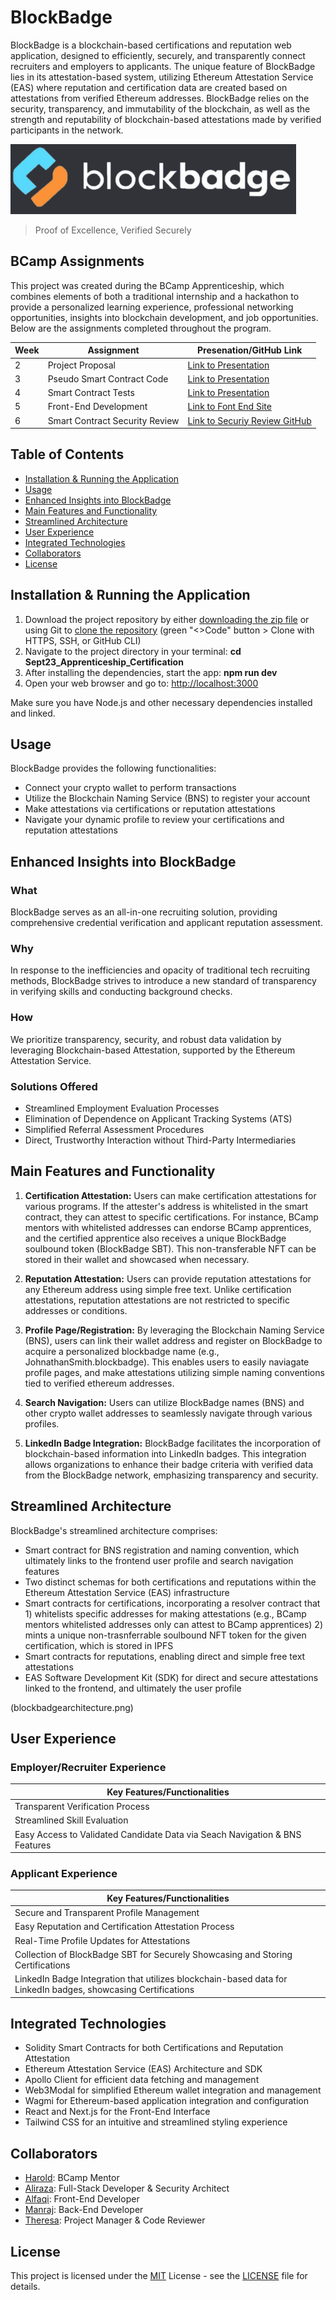 # BlockBadge

BlockBadge is a blockchain-based certifications and reputation web application, designed to efficiently, securely, and transparently connect recruiters and employers to applicants. The unique feature of BlockBadge lies in its attestation-based system, utilizing Ethereum Attestation Service (EAS) where reputation and certification data are created based on attestations from verified Ethereum addresses. BlockBadge relies on the security, transparency, and immutability of the blockchain, as well as the strength and reputability of blockchain-based attestations made by verified participants in the network.

![BlockBadge Logo](blockbadgelogo.png)

> Proof of Excellence, Verified Securely

## BCamp Assignments

This project was created during the BCamp Apprenticeship, which combines elements of both a traditional internship and a hackathon to provide a personalized learning experience, professional networking opportunities, insights into blockchain development, and job opportunities. Below are the assignments completed throughout the program.

| Week | Assignment | Presenation/GitHub Link |
|------|-------------|-----------------|
| 2 | Project Proposal | [Link to Presentation](https://docs.google.com/presentation/d/1QBR_kAvniN0PuxweowttrUHoNNaMl3SRLyHr3U9vaFk/edit#slide=id.p) |
| 3 | Pseudo Smart Contract Code | [Link to Presentation](https://docs.google.com/presentation/d/1szP8YQsMTDqG2RWid3YyQsXLAF2i0LyahC2TUVJldsw/edit#slide=id.g2886e795b44_0_1299) |
| 4 | Smart Contract Tests | [Link to Presentation](https://block-badge-ppt-pnp3.vercel.app/ppt/02) |
| 5 | Front-End Development | [Link to Font End Site](https://sept23-apprenticeship-certification-git-dev-alfaqis-projects.vercel.app/) |
| 6 | Smart Contract Security Review | [Link to Securiy Review GitHub](https://github.com/0xBcamp/Sept23_Apprenticeship_Certification/tree/BlockAudit-Security-Review/blockaudit-main) |

## Table of Contents
- [Installation & Running the Application](#installation--running-the-application)
- [Usage](#usage)
- [Enhanced Insights into BlockBadge](#enhanced-insights-into-blockbadge)
- [Main Features and Functionality](#main-features-and-functionality)
- [Streamlined Architecture](#streamlined-architecture)
- [User Experience](#user-experience)
- [Integrated Technologies](#integrated-technologies)
- [Collaborators](#collaborators)
- [License](#license)

## Installation & Running the Application

1. Download the project repository by either [downloading the zip file](https://github.com/0xBcamp/Sept23_Apprenticeship_Certification/archive/refs/heads/main.zip) or using Git to [clone the repository](https://github.com/0xBcamp/Sept23_Apprenticeship_Certification.git) (green "<>Code" button > Clone with HTTPS, SSH, or GitHub CLI)
2. Navigate to the project directory in your terminal: **cd Sept23_Apprenticeship_Certification**
3. After installing the dependencies, start the app: **npm run dev**
4. Open your web browser and go to: [http://localhost:3000](http://localhost:3000)

Make sure you have Node.js and other necessary dependencies installed and linked.

## Usage

BlockBadge provides the following functionalities:

- Connect your crypto wallet to perform transactions
- Utilize the Blockchain Naming Service (BNS) to register your account
- Make attestations via certifications or reputation attestations
- Navigate your dynamic profile to review your certifications and reputation attestations


## Enhanced Insights into BlockBadge

### What

BlockBadge serves as an all-in-one recruiting solution, providing comprehensive credential verification and applicant reputation assessment.

### Why

In response to the inefficiencies and opacity of traditional tech recruiting methods, BlockBadge strives to introduce a new standard of transparency in verifying skills and conducting background checks.

### How

We prioritize transparency, security, and robust data validation by leveraging Blockchain-based Attestation, supported by the Ethereum Attestation Service.

### Solutions Offered

- Streamlined Employment Evaluation Processes
- Elimination of Dependence on Applicant Tracking Systems (ATS)
- Simplified Referral Assessment Procedures
- Direct, Trustworthy Interaction without Third-Party Intermediaries

## Main Features and Functionality

1. **Certification Attestation:**
   Users can make certification attestations for various programs. If the attester's address is whitelisted in the smart contract, they can attest to specific certifications. For instance, BCamp mentors with whitelisted addresses can endorse BCamp apprentices, and the certified apprentice also receives a unique BlockBadge soulbound token (BlockBadge SBT). This non-transferable NFT can be stored in their wallet and showcased when necessary.

2. **Reputation Attestation:**
   Users can provide reputation attestations for any Ethereum address using simple free text. Unlike certification attestations, reputation attestations are not restricted to specific addresses or conditions.

3. **Profile Page/Registration:**
   By leveraging the Blockchain Naming Service (BNS), users can link their wallet address and register on BlockBadge to acquire a personalized blockbadge name (e.g., JohnathanSmith.blockbadge). This enables users to easily naviagate profile pages, and make attestations utilizing simple naming conventions tied to verified ethereum addresses.

4. **Search Navigation:**
   Users can utilize BlockBadge names (BNS) and other crypto wallet addresses to seamlessly navigate through various profiles.

5. **LinkedIn Badge Integration:**
   BlockBadge facilitates the incorporation of blockchain-based information into LinkedIn badges. This integration allows organizations to enhance their badge criteria with verified data from the BlockBadge network, emphasizing transparency and security.

## Streamlined Architecture

BlockBadge's streamlined architecture comprises:

- Smart contract for BNS registration and naming convention, which ultimately links to the frontend user profile and search navigation features
- Two distinct schemas for both certifications and reputations within the Ethereum Attestation Service (EAS) infrastructure
- Smart contracts for certifications, incorporating a resolver contract that 1) whitelists specific addresses for making attestations (e.g., BCamp mentors whitelisted addresses only can attest to BCamp apprentices) 2) mints a unique non-trasnferrable soulbound NFT token for the given certification, which is stored in IPFS
- Smart contracts for reputations, enabling direct and simple free text attestations
- EAS Software Development Kit (SDK) for direct and secure attestations linked to the frontend, and ultimately the user profile

(blockbadgearchitecture.png)

## User Experience

### Employer/Recruiter Experience

| Key Features/Functionalities |
|-----------------------------|
| Transparent Verification Process |
| Streamlined Skill Evaluation |
| Easy Access to Validated Candidate Data via Seach Navigation & BNS Features|

### Applicant Experience

| Key Features/Functionalities |
|-----------------------------|
| Secure and Transparent Profile Management |
| Easy Reputation and Certification Attestation Process |
| Real-Time Profile Updates for Attestations |
| Collection of BlockBadge SBT for Securely Showcasing and Storing Certifications |
| LinkedIn Badge Integration that utilizes blockchain-based data for LinkedIn badges, showcasing Certifications |


## Integrated Technologies

- Solidity Smart Contracts for both Certifications and Reputation Attestation
- Ethereum Attestation Service (EAS) Architecture and SDK
- Apollo Client for efficient data fetching and management
- Web3Modal for simplified Ethereum wallet integration and management
- Wagmi for Ethereum-based application integration and configuration
- React and Next.js for the Front-End Interface
- Tailwind CSS for an intuitive and streamlined styling experience

## Collaborators

- [Harold](https://github.com/thanvinhbaohoang): BCamp Mentor
- [Aliraza](https://github.com/alirazacodes): Full-Stack Developer & Security Architect
- [Alfaqi](https://github.com/alfaqi): Front-End Developer
- [Manraj](https://github.com/hobbes928): Back-End Developer
- [Theresa](https://github.com/theresa-whynot): Project Manager & Code Reviewer

## License

This project is licensed under the [MIT](https://opensource.org/licenses/MIT) License - see the [LICENSE](LICENSE) file for details.
